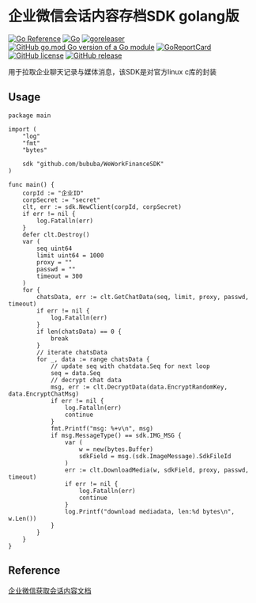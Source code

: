 # 企业微信会话内容存档SDK golang版 

[![Go Reference](https://pkg.go.dev/badge/github.com/bububa/WeWorkFinanceSDK.svg)](https://pkg.go.dev/github.com/bububa/WeWorkFinanceSDK)
[![Go](https://github.com/bububa/WeWorkFinanceSDK/actions/workflows/go.yml/badge.svg)](https://github.com/bububa/WeWorkFinanceSDK/actions/workflows/go.yml)
[![goreleaser](https://github.com/bububa/WeWorkFinanceSDK/actions/workflows/goreleaser.yml/badge.svg)](https://github.com/bububa/WeWorkFinanceSDK/actions/workflows/goreleaser.yml)
[![GitHub go.mod Go version of a Go module](https://img.shields.io/github/go-mod/go-version/bububa/WeWorkFinanceSDK.svg)](https://github.com/bububa/WeWorkFinanceSDK)
[![GoReportCard](https://goreportcard.com/badge/github.com/bububa/WeWorkFinanceSDK)](https://goreportcard.com/report/github.com/bububa/WeWorkFinanceSDK)
[![GitHub license](https://img.shields.io/github/license/bububa/WeWorkFinanceSDK.svg)](https://github.com/bububa/WeWorkFinanceSDK/blob/master/LICENSE)
[![GitHub release](https://img.shields.io/github/release/bububa/WeWorkFinanceSDK.svg)](https://GitHub.com/bububa/WeWorkFinanceSDK/releases/)

用于拉取企业聊天记录与媒体消息，该SDK是对官方linux c库的封装

## Usage
```golang
package main

import (
    "log"
    "fmt"
    "bytes"

    sdk "github.com/bububa/WeWorkFinanceSDK"
)

func main() {
    corpId := "企业ID"
    corpSecret := "secret"
    clt, err := sdk.NewClient(corpId, corpSecret)
    if err != nil {
        log.Fatalln(err)
    }
    defer clt.Destroy()
    var (
        seq uint64 
        limit uint64 = 1000
        proxy = ""
        passwd = ""
        timeout = 300
    )
    for {
        chatsData, err := clt.GetChatData(seq, limit, proxy, passwd, timeout)
        if err != nil {
            log.Fatalln(err)
        }
        if len(chatsData) == 0 {
            break
        }
        // iterate chatsData
        for _, data := range chatsData {
            // update seq with chatdata.Seq for next loop
            seq = data.Seq
            // decrypt chat data
            msg, err := clt.DecryptData(data.EncryptRandomKey, data.EncryptChatMsg)
            if err != nil {
                log.Fatalln(err)
                continue
            }
            fmt.Printf("msg: %+v\n", msg)
            if msg.MessageType() == sdk.IMG_MSG {
                var (
                    w = new(bytes.Buffer) 
                    sdkField = msg.(sdk.ImageMessage).SdkFileId
                )
                err := clt.DownloadMedia(w, sdkField, proxy, passwd, timeout)
                if err != nil {
                    log.Fatalln(err)
                    continue
                }
                log.Printf("download mediadata, len:%d bytes\n", w.Len())
            }
        }
    }
}
```

## Reference
[企业微信获取会话内容文档](https://work.weixin.qq.com/api/doc/90000/90135/91774)

